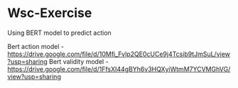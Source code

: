 # Wsc-Exercise
Using BERT model to predict action


Bert action model - https://drive.google.com/file/d/10Mfi_Fvlp2QE0cUCe9j4Tcsib9tJmSuL/view?usp=sharing
Bert validity model - https://drive.google.com/file/d/1FfsXI44gBYh6v3HQXyiWtmM7YCVMGhVG/view?usp=sharing
